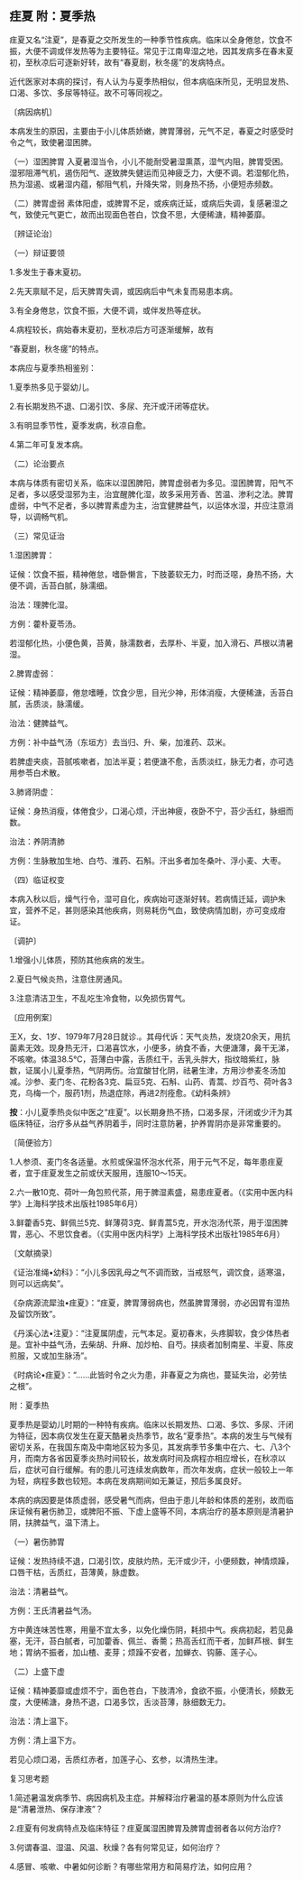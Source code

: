 ## 疰夏 附：夏季热

疰夏又名“注夏”，是春夏之交所发生的一种季节性疾病。临床以全身倦怠，饮食不振，大便不调或伴发热等为主要特征。常见于江南卑湿之地，因其发病多在春末夏初，至秋凉后可逐新好转，故有“春夏剧，秋冬瘥”的发病特点。

近代医家对本病的探讨，有人认为与夏季热相似，但本病临床所见，无明显发热、口渴、多饮、多尿等特征。故不可等同视之。

〔病因病机〕

本病发生的原因，主要由于小儿体质娇嫩，脾胃薄弱，元气不足，春夏之时感受时令之气，致使暑湿困脾。

（一）湿困脾胃 入夏暑湿当令，小儿不能耐受暑湿熏蒸，湿气内阻，脾胃受困。湿邪阻滞气机，遏伤阳气、遂致脾失健运而见神疲乏力，大便不调。若湿郁化热，热为湿遏、或暑湿内蕴，郁阻气机，升降失常，则身热不扬，小便短赤频数。

（二）脾胃虚弱 素体阳虚，或脾胃不足，或疾病迁延，或病后失调，复感暑湿之气，致使元气更亡，故而出现面色苍白，饮食不思，大便稀溏，精神萎靡。

〔辨证论治〕

（一）辩证要领

1.多发生于春末夏初。

2.先天禀赋不足，后天脾胃失调，或因病后中气未复而易患本病。

3.有全身倦怠，饮食不振，大便不调，或伴发热等症状。

4.病程较长，病始春末夏初，至秋凉后方可逐渐缓解，故有

“春夏剧，秋冬瘥”的特点。

本病应与夏季热相鉴别：

1.夏季热多见于婴幼儿。

2.有长期发热不退、口渴引饮、多尿、充汗或汗闭等症状。

3.有明显季节性，夏季发病，秋凉自愈。

4.第二年可复发本病。

（二）论治要点

本病与体质有密切关系，临床以湿困脾阳，脾胃虚弱者为多见。湿困脾胃，阳气不足者，多以感受湿邪为主，治宜醒脾化湿，故多采用芳香、苦温、渗利之法。脾胃虚弱，中气不足者，多以脾胃素虚为主，治宜健脾益气，以运体水湿，并应注意消导，以调畅气机。

（三）常见证治

1.湿困脾胃：

证候：饮食不振，精神倦怠，嗜卧懒言，下肢萎软无力，时而泛噁，身热不扬，大便不调，舌苔白腻，脉濡细。

治法：理脾化湿。

方例：藿朴夏苓汤。

若湿郁化热，小便色黄，苔黄，脉濡数者，去厚朴、半夏，加入滑石、芦根以清暑湿。

2.脾胃虚弱：

证候：精神萎靡，倦怠嗜睡，饮食少思，目光少神，形体消瘦，大便稀溏，舌苔白腻，舌质淡，脉濡缓。

治法：健脾益气。

方例：补中益气汤（东垣方）去当归、升、柴，加淮药、苡米。

若脾虚夹痰，苔腻咳嗽者，加法半夏；若便溏不愈，舌质淡红，脉无力者，亦可选用参苓白术散。

3.肺肾阴虚：

证候：身热消瘦，体倦食少，口渴心烦，汗出神疲，夜卧不宁，苔少舌红，脉细而数。

治法：养阴清肺

方例：生脉散加生地、白芍、淮药、石斛。汗出多者加冬桑叶、浮小麦、大枣。

（四）临证权变

本病入秋以后，燥气行令，湿可自化，疾病始可逐渐好转。若病情迁延，调护朱宜，营养不足，甚则感染其他疾病，则易耗伤气血，致使病情加剧，亦可变成疳证。

〔调护〕

1.增强小儿体质，预防其他疾病的发生。

2.夏日气候炎热，注意住房通风。

3.注意清洁卫生，不乱吃生冷食物，以免损伤胃气。

〔应用例案〕

王X，女、1岁、1979年7月28日就诊.。其母代诉：天气炎热，发烧20余天，用抗菌素无效。现身热无汗，口渴喜饮水，小便多，纳食不香，大便溏薄，鼻干无涕，不咳嗽。体温38.5℃，苔薄白中露，舌质红干，舌乳头胖大，指纹暗紫红，脉数，证属小儿夏季热，气阴两伤。治宜酸甘化阴，祛暑生津，方用沙参麦冬汤加减。沙参、麦门冬、花粉各3克、扁豆5克、石斛、山药、青蒿、炒百芍、荷叶各3克，乌梅一个，服药1剂，热退症除，再进2剂痊愈。《幼科条辨》

**按**：小儿夏季热炎似中医之“疰夏”。以长期身热不扬，口渴多尿，汗闭或少汗为其临床特征，治疗多从益气养阴着手，同时注意防暑，护养胃阴亦是非常重要的。

〔简便验方〕

1.人参须、麦门冬各适量。水煎或保温怀泡水代茶，用于元气不足，每年患疰夏者，宜于疰夏发生之前或伏天服用，连服10〜15天。

2.六一散10克、荷叶一角包煎代茶，用于脾湿素盛，易患疰夏者。（《实用中医内科学》上海科学技术出版社1985年6月）

3.鲜藿香5克、鲜佩兰5克、鲜薄荷3克、鲜青蒿5克，开水泡汤代茶，用于湿困脾胃，恶心、不思饮食者。（《实用中医内科学》上海科学技术出版社1985年6月）

〔文献摘录〕

《证治准绳•幼科》：“小儿多因乳母之气不调而致，当戒怒气，调饮食，适寒温，则可以远病矣”。

《杂病源流犀浊•疰夏》：“疰夏，脾胃薄弱病也，然虽脾胃薄弱，亦必因胃有湿热及留饮所致”。

《丹溪心法•注夏》：“注夏属阴虚，元气本足。夏初春末，头疼脚软，食少体热者是。宜补中益气汤，去柴胡、升麻、加炒柏、自芍。挟痰者加制南星、半夏、陈皮煎服，又或加生脉汤”。

《时病论•疰夏》：“……此皆时令之火为患，非春夏之为病也，蔓延失治，必劳怯之根”。

附：夏季热

夏季热是婴幼儿时期的一种特有疾病。临床以长期发热、口渴、多饮、多尿、汗闭为特征，因本病仅发生在夏天酷暑炎热季节，故名“夏季热”。本病的发生与气候有密切关系，在我国东南及中南地区较为多见，其发病季节多集中在六、七、八3个月，而南方各省因夏季炎热时间较长，故发病时间及病程亦相应增长，在秋凉以后，症状可自行缓解。有的患儿可连续发病数年，而次年发病，症状一般较上一年为轻，病程多数也较短。本病在发病期间如无兼证，预后多属良好。

本病的病因要是体质虚弱，感受暑气而病，但由于患儿年龄和体质的差别，故而临床证候有暑伤肺卫，或脾阳不振、下虚上盛等不同，本病治疗的基本原则是清暑护阴，扶脾益气，温下清上。

（一）暑伤肺胃

证候：发热持续不退，口渴引饮，皮肤灼热，无汗或少汗，小便频数，神情烦躁，口唇干枯，舌质红，苔薄黄，脉虚数。

治法：清暑益气。

方例：王氏清暑益气汤。

方中黄连味苦性寒，用量不宜太多，以免化燥伤阴，耗损中气。疾病初起，若见鼻塞，无汗，苔白腻者，可加藿香、佩兰、香薷；热高舌红而干者，加鲜芦根、鲜生地；胃纳不振者，加山楂、麦芽；烦躁不安者，加蝉衣、钩藤、莲子心。

（二）上盛下虚

证候：精神萎靡或虚烦不宁，面色苍白，下肢清冷，食欲不振，小便清长，频数无度，大便稀溏，身热不退，口渴多饮，舌淡苔薄，脉细数无力。

治法：清上温下。

方例：清上温下方。

若见心烦口渴，舌质红赤者，加莲子心、玄参，以清热生津。

复习思考题

1.简述暑温发病季节、病因病机及主症。并解释治疗暑温的基本原则为什么应该是“清暑泄热、保存津液”？

2.疰夏有何发病特点及临床特征？疰夏属湿困脾胃及脾胃虚弱者各以何方治疗?

3.何谓春温、湿温、风温、秋燥？各有何常见证，如何治疗？

4.感冒、咳嗽、中暑如何诊断？有哪些常用方和简易疗法，如何应用？

 